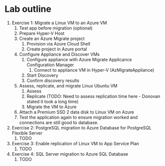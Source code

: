 # Lab outline

1. Exercise 1: Migrate a Linux VM to an Azure VM
   1. Test app before migration (optional)
   2. Prepare Hyper-V Host
   3. Create an Azure Migrate project
      1. Provision via Azure Cloud Shell
      2. Create project in Azure portal
   4. Configure Appliance and Discover VMs
      1. Configure appliance with Azure Migrate Applicance Configuration Manager
         1. Connect to appliance VM in Hyper-V (AzMigrateAppliance)
      2. Start Discovery
      3. Confirm discovery results
   5. Assess, replicate, and migrate Linux Ubuntu VM
      1. Assess
      2. Replicate (TODO: Need to assess replication time here - Donovan stated it took a long time)
      3. Migrate the VM to Azure
   6. Attach a Premium SSD 2 data disk to Linux VM on Azure
   7. Test the application again to ensure migration worked and connections are still good to database.
2. Exercise 2: PostgreSQL migration to Azure Database for PostgreSQL Flexible Server
   1. TODO
3. Exercise 3: Enable replication of Linux VM to App Service Plan
   1. TODO
4. Exercise 4: SQL Server migration to Azure SQL Database
   1. TODO
